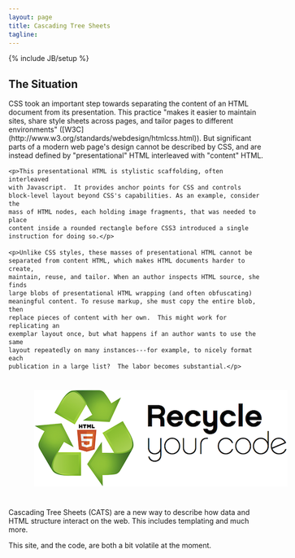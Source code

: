 ```yaml
---
layout: page
title: Cascading Tree Sheets
tagline:
---
```

{% include JB/setup %}


<div class="row">
  <div class="span9">
    <h2>The Situation</h2>
  </div>
</div>


<div class="row">
  <div class="span9 threecolumn">
    <p>CSS took an important step towards separating the content of an HTML
    document from its presentation. This practice "makes it easier to maintain
    sites, share style sheets across pages, and tailor pages to different
    environments" ([W3C](http://www.w3.org/standards/webdesign/htmlcss.html)).
    But significant parts of a modern web page's design cannot be described by
    CSS, and are instead defined by "presentational" HTML interleaved with
    "content" HTML.</p>

    <p>This presentational HTML is stylistic scaffolding, often interleaved
    with Javascript.  It provides anchor points for CSS and controls
    block-level layout beyond CSS's capabilities. As an example, consider the
    mass of HTML nodes, each holding image fragments, that was needed to place
    content inside a rounded rectangle before CSS3 introduced a single
    instruction for doing so.</p>
    
    <p>Unlike CSS styles, these masses of presentational HTML cannot be
    separated from content HTML, which makes HTML documents harder to create,
    maintain, reuse, and tailor. When an author inspects HTML source, she finds
    large blobs of presentational HTML wrapping (and often obfuscating)
    meaningful content. To resuse markup, she must copy the entire blob, then
    replace pieces of content with her own.  This might work for replicating an
    exemplar layout once, but what happens if an author wants to use the same
    layout repeatedly on many instances---for example, to nicely format each
    publication in a large list?  The labor becomes substantial.</p>
  </div>
</div>

<img src="/images/recycle.png" style="margin:25px 0px 25px 50px;" />

Cascading Tree Sheets (CATS) are a new way to describe how data and HTML
structure interact on the web. This includes templating and much more.

This site, and the code, are both a bit volatile at the moment.

<script>
$(function() {
  SelectPage("PageHome");
});
</script>
